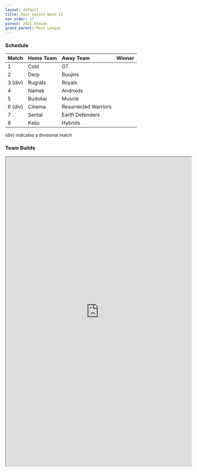 ```yaml
---
layout: default
title: Main Season Week 13
nav_order: 17
parent: 2021 Season
grand_parent: Main League
---
```

### Schedule

|Match          |  Home Team            | Away Team        | Winner          |
| :-------------| :---------------------| :----------------| :---------------|
| 1             | Cold                  | GT                   |                 |
| 2             | Derp                  | Buujins              |                 |
| 3 (div)       | Rugrats               | Royals               |                 |
| 4             | Namek                 | Androids             |                 |
| 5             | Budokai               | Muscle               |                 |
| 6 (div)       | Cinema 	            | Resurrected Warriors |                 |
| 7             | Sentai                | Earth Defenders     |                 | 
| 8             | Kaiju                 | Hybrids             |                 |

(div) indicates a divisional match

### Team Builds

<iframe width=600 height=1000 scrolling="yes" src="https://docs.google.com/document/d/e/2PACX-1vTyK9NN2UJS0P9bpxHxxJJ6oD5w3quJ_xI3bMUJrJcLyrZIixre5Q3vWkxFXhSnPIMWWYrotVBdqvRQ/pub?embedded=true"></iframe>	 	 	 	 	 	 